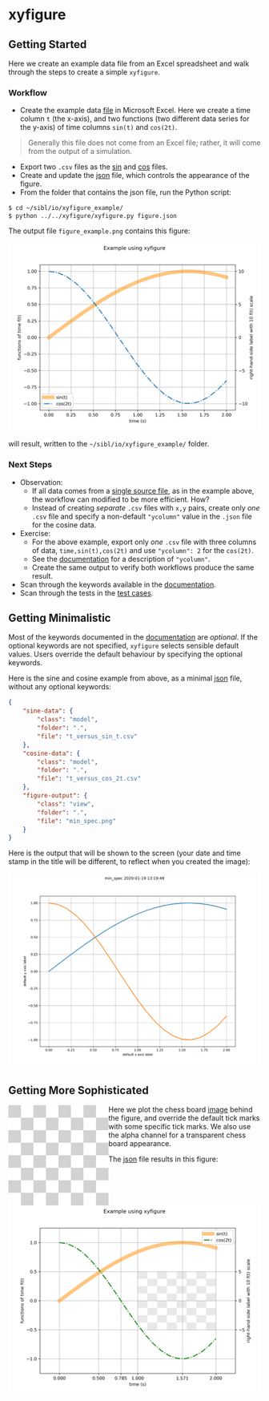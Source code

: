 # xyfigure

## Getting Started

Here we create an example data file from an Excel spreadsheet and walk through the steps to create a simple `xyfigure`.

### Workflow

* Create the example data [file](../io/xyfigure_example/t_versus_f_source.xlsx) in Microsoft Excel.  Here we create a time column `t` (the x-axis), and two functions (two different data series for the y-axis) of time columns `sin(t)` and `cos(2t)`.  

> Generally this file does not come from an Excel file; rather, it will come from the output of a simulation.
* Export two `.csv` files as the [sin](../io/xyfigure_example/t_versus_sin_t.csv) and [cos](../io/xyfigure_example/t_versus_cos_2t.csv) files.  
* Create and update the [json](../io/xyfigure_example/figure.json) file, which controls the appearance of the figure.
* From the folder that contains the json file, run the Python script:

```console
$ cd ~/sibl/io/xyfigure_example/
$ python ../../xyfigure/xyfigure.py figure.json
```

The output file `figure_example.png` contains this figure:

![figure_example](../io/xyfigure_example/figure_example.png)

will result, written to the `~/sibl/io/xyfigure_example/` folder.

### Next Steps

* Observation:
  * If all data comes from a [single source file](../io/xyfigure_example/t_versus_f_source.xlsx), as in the example above, the workflow can modified to be more efficient.  How?
  * Instead of creating *separate* `.csv` files with `x,y` pairs, create only *one* `.csv` file and specify a non-default `"ycolumn"` value in the `.json` file for the cosine data.
* Exercise: 
  * For the above example, export only *one* `.csv` file with three columns of data, `time,sin(t),cos(2t)` and use `"ycolumn": 2` for the `cos(2t)`.  
  * See the [documentation](documentation.md) for a description of `"ycolumn"`.  
  * Create the same output to verify both workflows produce the same result.
* Scan through the keywords available in the [documentation](documentation.md).
* Scan through the tests in the [test cases](test/README.md).

## Getting Minimalistic

Most of the keywords documented in the [documentation](documentation.md) are *optional*.  If the optional keywords are not specified, `xyfigure` selects sensible default values.  Users override the default behaviour by specifying the optional keywords.  

Here is the sine and cosine example from above, as a minimal [json](../io/xyfigure_example/min_spec.json) file, without any optional keywords:

```json
{
    "sine-data": {
        "class": "model",
        "folder": ".",
        "file": "t_versus_sin_t.csv"
    },
    "cosine-data": {
        "class": "model",
        "folder": ".",
        "file": "t_versus_cos_2t.csv"
    },
    "figure-output": {
        "class": "view",
        "folder": ".",
        "file": "min_spec.png"
    }
}
```

Here is the output that will be shown to the screen (your date and time stamp in the title will be different, to reflect when you created the image):

![min_spec](../io/xyfigure_example/min_spec.png)

## Getting More Sophisticated

Here we plot the chess board [image](../io/xyfigure_example/chess_800_800_px.png) <img align="left" width="200" height="200" src="../io/xyfigure_example/chess_800_800_px.png"> behind the figure, and override the default tick marks with some specific tick marks.  We also use the alpha channel for a transparent chess board appearance.

The [json](../io/xyfigure_example/figure_with_background.json) file results in this figure:

![figure_example](../io/xyfigure_example/figure_with_background.png)
